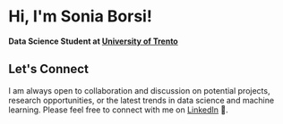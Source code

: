 # Hi, I'm Sonia Borsi! 

**Data Science Student at [University of Trento](https://www.unitn.it)**

## Let's Connect
I am always open to collaboration and discussion on potential projects, research opportunities, or the latest trends in data science and machine learning. Please feel free to connect with me on [LinkedIn](https://www.linkedin.com/in/sonia-borsi-824998260/) 🚀.
